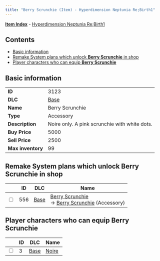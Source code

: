 ```yaml
---
title: "Berry Scrunchie (Item) - Hyperdimension Neptunia Re;Birth1"
---
```


[**Item Index**](/neptunia/rb1/item/index.html) - [Hyperdimension Neptunia Re;Birth1](/neptunia/rb1)

## Contents

- [Basic information](#basic-information)
- [Remake System plans which unlock **Berry Scrunchie** in shop](#remake-system-plans-which-unlock-berry-scrunchie-in-shop)
- [Player characters who can equip **Berry Scrunchie**](#player-characters-who-can-equip-berry-scrunchie)

## Basic information

|   |   |
| -- | -- |
| **ID** | 3123 |
| **DLC** | [Base](/neptunia/rb1/dlc/1-base.html) |
| **Name** | Berry Scrunchie |
| **Type** | Accessory |
| **Description** | Noire only. A pink scrunchie with white dots. |
| **Buy Price** | 5000 |
| **Sell Price** | 2500 |
| **Max inventory** | 99 |


## Remake System plans which unlock **Berry Scrunchie** in shop

|    | ID | DLC | Name |
| -- | -- | --- | ---- |
| <input type="checkbox" id="rb1-remake-1-556" class="trackbox" /> | 556 | [Base](/neptunia/rb1/dlc/1-base.html) | [Berry Scrunchie](/neptunia/rb1/remake/1-556-berry-scrunchie.html)<br /> → [Berry Scrunchie](/neptunia/rb1/item/1-3123-berry-scrunchie.html) (Accessory) |


## Player characters who can equip **Berry Scrunchie**

|    | ID | DLC | Name |
| -- | -- | --- | ---- |
| <input type="checkbox" id="rb1-player-1-3" class="trackbox" /> | 3 | [Base](/neptunia/rb1/dlc/1-base.html) | [Noire](/neptunia/rb1/player/1-3-noire.html) |

